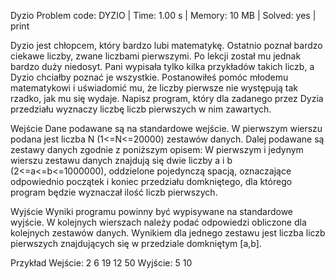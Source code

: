 Dyzio
Problem code: DYZIO | Time: 1.00 s | Memory: 10 MB | Solved: yes | print

Dyzio jest chłopcem, który bardzo lubi matematykę. Ostatnio poznał bardzo ciekawe liczby, zwane liczbami pierwszymi. Po lekcji został mu jednak bardzo duży niedosyt. Pani wypisała tylko kilka przykładów takich liczb, a Dyzio chciałby poznać je wszystkie. Postanowiłeś pomóc młodemu matematykowi i uświadomić mu, że liczby pierwsze nie występują tak rzadko, jak mu się wydaje. Napisz program, który dla zadanego przez Dyzia przedziału wyznaczy liczbę liczb pierwszych w nim zawartych.

Wejście
Dane podawane są na standardowe wejście. W pierwszym wierszu podana jest liczba N (1<=N<=20000) zestawów danych. Dalej podawane są zestawy danych zgodnie z poniższym opisem: W pierwszym i jedynym wierszu zestawu danych znajdują się dwie liczby a i b (2<=a<=b<=1000000), oddzielone pojedynczą spacją, oznaczające odpowiednio początek i koniec przedziału domkniętego, dla którego program będzie wyznaczał ilość liczb pierwszych.

Wyjście
Wyniki programu powinny być wypisywane na standardowe wyjście. W kolejnych wierszach należy podać odpowiedzi obliczone dla kolejnych zestawów danych. Wynikiem dla jednego zestawu jest liczba liczb pierwszych znajdujących się w przedziale domkniętym [a,b].

Przykład
Wejście:
2
6 19
12 50
Wyjście:
5
10